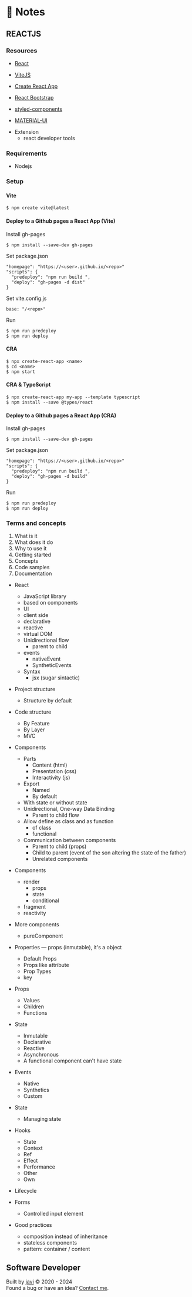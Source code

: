 # :memo: Notes
## REACTJS
### Resources
- [React](https://react.dev/)

- [ViteJS](https://vitejs.dev/)
- [Create React App](https://create-react-app.dev/)

- [React Bootstrap](https://react-bootstrap.github.io/)
- [styled-components](https://styled-components.com/)
- [MATERIAL-UI](https://material-ui.com/)

* Extension
  - react developer tools
### Requirements
- Nodejs
### Setup
#### Vite
```
$ npm create vite@latest
```
#### Deploy to a Github pages a React App (Vite)
Install gh-pages
```
$ npm install --save-dev gh-pages
```
Set package.json
```
"homepage": "https://<user>.github.io/<repo>"
"scripts": {
  "predeploy": "npm run build ",
  "deploy": "gh-pages -d dist"
}
```
Set vite.config.js
```
base: "/<repo>"
```
Run
```
$ npm run predeploy
$ npm run deploy
```
#### CRA
```
$ npx create-react-app <name>
$ cd <name>
$ npm start
```
#### CRA & TypeScript
```
$ npx create-react-app my-app --template typescript
$ npm install --save @types/react
```
#### Deploy to a Github pages a React App (CRA)
Install gh-pages
```
$ npm install --save-dev gh-pages
```
Set package.json
```
"homepage": "https://<user>.github.io/<repo>"
"scripts": {
  "predeploy": "npm run build ",
  "deploy": "gh-pages -d build"
}
```
Run
```
$ npm run predeploy
$ npm run deploy
```
### Terms and concepts
1. What is it
2. What does it do
3. Why to use it
4. Getting started
5. Concepts
6. Code samples
7. Documentation

* React
  - JavaScript library
  - based on components
  - UI
  - client side
  - declarative
  - reactive
  - virtual DOM
  * Unidirectional flow
    - parent to child
  * events
    - nativeEvent
    - SyntheticEvents
  * Syntax
    * jsx (sugar sintactic)

* Project structure
  - Structure by default
* Code structure
  - By Feature
  - By Layer
  - MVC

* Components
  * Parts
    - Content (html)
    - Presentation (css)
    - Interactivity (js)
  * Export
    - Named
    - By default
  * With state or without state
  * Unidirectional, One-way Data Binding
    - Parent to child flow
  * Allow define as class and as function
    - of class
    - functional
  * Communication between components
    - Parent to child (props)
    - Child to parent (event of the son altering the state of the father)
    - Unrelated components

* Components
  * render
    - props
    - state
    - conditional
  - fragment
  - reactivity

* More components
  - pureComponent

* Properties ― props (inmutable), it's a object
  - Default Props
  - Props like attribute
  - Prop Types
  - key
* Props
  - Values
  - Children
  - Functions

* State
  - Inmutable
  - Declarative
  - Reactive
  - Asynchronous
  - A functional component can't have state

* Events
  - Native
  - Synthetics
  - Custom

* State
  - Managing state

* Hooks
  - State
  - Context
  - Ref
  - Effect
  - Performance
  - Other
  - Own

- Lifecycle

* Forms
  - Controlled input element

* Good practices
  - composition instead of inheritance
  - stateless components
  - pattern: container / content
## Software Developer
Built by [javi](https://github.com/javierandres-dev/) :copyright: 2020 - 2024  
Found a bug or have an idea? [Contact me](https://www.linkedin.com/in/javierandres-dev/).
